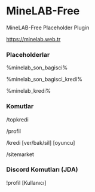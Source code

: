 # MineLAB-Free
MineLAB-Free Placeholder Plugin

https://minelab.web.tr


### Placeholderlar
%minelab_son_bagisci%

%minelab_son_bagisci_kredi%

%minelab_kredi%

### Komutlar

/topkredi

/profil

/kredi [ver/bak/sil] [oyuncu]

/sitemarket
### Discord Komutları (JDA)

!profil [Kullanıcı]

